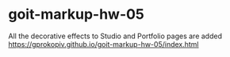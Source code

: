 # goit-markup-hw-05
All the decorative effects to Studio and Portfolio pages are added </br>
https://gprokopiv.github.io/goit-markup-hw-05/index.html
